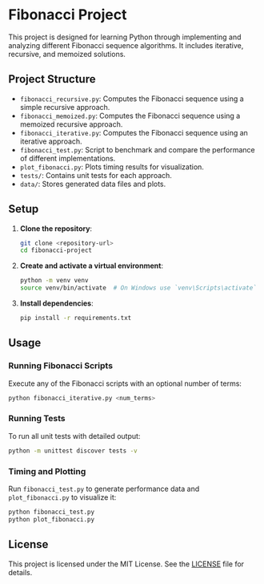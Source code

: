 # Fibonacci Project

This project is designed for learning Python through implementing and analyzing different Fibonacci sequence algorithms. It includes iterative, recursive, and memoized solutions.

## Project Structure

- `fibonacci_recursive.py`: Computes the Fibonacci sequence using a simple recursive approach.
- `fibonacci_memoized.py`: Computes the Fibonacci sequence using a memoized recursive approach.
- `fibonacci_iterative.py`: Computes the Fibonacci sequence using an iterative approach.
- `fibonacci_test.py`: Script to benchmark and compare the performance of different implementations.
- `plot_fibonacci.py`: Plots timing results for visualization.
- `tests/`: Contains unit tests for each approach.
- `data/`: Stores generated data files and plots.

## Setup

1. **Clone the repository**:
   ```bash
   git clone <repository-url>
   cd fibonacci-project
   ```

2. **Create and activate a virtual environment**:
   ```bash
   python -m venv venv
   source venv/bin/activate  # On Windows use `venv\Scripts\activate`
   ```

3. **Install dependencies**:
   ```bash
   pip install -r requirements.txt
   ```

## Usage

### Running Fibonacci Scripts

Execute any of the Fibonacci scripts with an optional number of terms:
```bash
python fibonacci_iterative.py <num_terms>
```

### Running Tests

To run all unit tests with detailed output:
```bash
python -m unittest discover tests -v
```

### Timing and Plotting

Run `fibonacci_test.py` to generate performance data and `plot_fibonacci.py` to visualize it:
```bash
python fibonacci_test.py
python plot_fibonacci.py
```

## License

This project is licensed under the MIT License. See the [LICENSE](LICENSE) file for details.